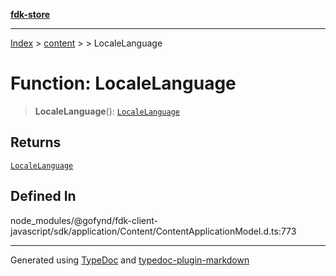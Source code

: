 [**fdk-store**](../../../README.md)
***

[Index](../../../API.md) > [content](../../README.md) > [<internal>](../README.md) > LocaleLanguage

# Function: LocaleLanguage

> **LocaleLanguage**(): [`LocaleLanguage`](../type-aliases/type-alias.LocaleLanguage.md)

## Returns

[`LocaleLanguage`](../type-aliases/type-alias.LocaleLanguage.md)

## Defined In

node\_modules/@gofynd/fdk-client-javascript/sdk/application/Content/ContentApplicationModel.d.ts:773

***
Generated using [TypeDoc](https://typedoc.org/) and [typedoc-plugin-markdown](https://www.npmjs.com/package/typedoc-plugin-markdown)
